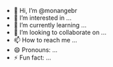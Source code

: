 - 👋 Hi, I’m @monangebr
- 👀 I’m interested in ...
- 🌱 I’m currently learning ...
- 💞️ I’m looking to collaborate on ...
- 📫 How to reach me ...
- 😄 Pronouns: ...
- ⚡ Fun fact: ...

<!---
monangebr/monangebr is a ✨ special ✨ repository because its `README.md` (this file) appears on your GitHub profile.
You can click the Preview link to take a look at your changes.
--->
